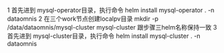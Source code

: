 1 首先进到 mysql-operator目录，执行命令   helm install mysql-operator .  -n dataomnis
2 在三个work节点创建localpv目录 mkdir -p /data/dataomnis/mysql-cluster    mysql-cluster 跟步骤三helm名称保持一致
3 首先进到 mysql-cluster目录，执行命令    helm install mysql-cluster . -n dataomnis